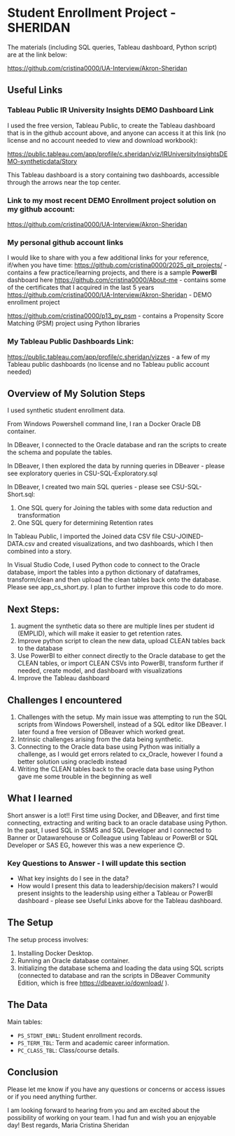 # Student Enrollment Project - SHERIDAN



The materials (including SQL queries, Tableau dashboard, Python script) are at the link below:

https://github.com/cristina0000/UA-Interview/Akron-Sheridan 

## Useful Links

### Tableau Public IR University Insights DEMO Dashboard Link
I used  the free version, Tableau Public, to create the Tableau dashboard that is in the github account above, and anyone can access it at this link (no license and no account needed to view and download workbook):

https://public.tableau.com/app/profile/c.sheridan/viz/IRUniversityInsightsDEMO-syntheticdata/Story

This Tableau dashboard is a story containing two dashboards, accessible through the arrows near the top center.

### Link to my most recent DEMO Enrollment project solution on my github account:

https://github.com/cristina0000/UA-Interview/Akron-Sheridan

### My personal github account links
I would like to share with you a few additional links for your reference, if/when you have time:
https://github.com/cristina0000/2025_git_projects/ - contains a few practice/learning projects, and there is a sample **PowerBI** dashboard here
https://github.com/cristina0000/About-me - contains some of the certificates that I acquired in the last 5 years
https://github.com/cristina0000/UA-Interview/Akron-Sheridan - DEMO enrollment project

https://github.com/cristina0000/p13_py_psm - contains a Propensity Score Matching (PSM) project using Python libraries

### My Tableau Public Dashboards Link:

https://public.tableau.com/app/profile/c.sheridan/vizzes - a few of my Tableau public dashboards (no license and no Tableau public account needed)

## Overview of My Solution Steps

I used synthetic student enrollment data. 

From Windows Powershell command line, I ran a Docker Oracle DB container.

In DBeaver, I connected to the Oracle database and ran the scripts to create the schema and populate the tables.

In DBeaver, I then explored the data by running queries in DBeaver - please see exploratory queries in CSU-SQL-Exploratory.sql

In DBeaver, I created two main SQL queries - please see CSU-SQL-Short.sql:
1.  One SQL query for Joining the tables with some data reduction and transformation
2.  One SQL query for determining Retention rates

In Tableau Public, I imported the Joined data CSV file CSU-JOINED-DATA.csv and created visualizations, and two dashboards, which I then combined into a story.

In Visual Studio Code, I used Python code to connect to the Oracle database, import the tables into a python dictionary of dataframes, transform/clean and then upload the clean tables back onto the database. Please see app_cs_short.py. I plan to further improve this code to do more.

## Next Steps: 
1.  augment the synthetic data so there are multiple lines per student id (EMPLID), which will make it easier to get retention rates.
2.  Improve python script to clean the new data, upload CLEAN tables back to the database
3.  Use PowerBI to either connect directly to the Oracle database to get the CLEAN tables, or import CLEAN CSVs into PowerBI, transform further if needed, create model, and dashboard with visualizations
4.  Improve the Tableau dashboard

## Challenges I encountered
1.  Challenges with the setup. My main issue was attempting to run the SQL scripts from Windows Powershell, instead of a SQL editor like DBeaver. 
    I later found a free version of DBeaver which worked great.
2.  Intrinsic challenges arising from the data being synthetic.
3.  Connecting to the Oracle data base using Python was initially a challenge, as I would get errors related to cx_Oracle, however I found a better solution using oracledb instead
4.  Writing the CLEAN tables back to the oracle data base using Python gave me some trouble in the beginning as well

## What I learned
Short answer is a lot!! First time using Docker, and DBeaver, and first time connecting, extracting and writing back to an oracle database using Python.
In the past, I used SQL in SSMS and SQL Developer and I connected to Banner or Datawarehouse or Colleague using Tableau or PowerBI or SQL Developer or SAS EG, however this was a new experience 😊.  

### Key Questions to Answer - I will update this section

*   What key insights do I see in the data?
*   How would I present this data to leadership/decision makers?
I would present insights to the leadership using either a Tableau or PowerBI dashboard - please see Useful Links above for the Tableau dashboard.

## The Setup

The setup process involves:
1.  Installing Docker Desktop.
2.  Running an Oracle database container.
3.  Initializing the database schema and loading the data using SQL scripts (connected to database and ran the scripts in DBeaver Community Edition, which is free https://dbeaver.io/download/ ).


## The Data
Main tables:
*   `PS_STDNT_ENRL`: Student enrollment records.
*   `PS_TERM_TBL`: Term and academic career information.
*   `PC_CLASS_TBL`: Class/course details.

## Conclusion

Please let me know if you have any questions or concerns or access issues or if you need anything further.

I am looking forward to hearing from you and am excited about the possibility of working on your team. I had fun and wish you an enjoyable day!
Best regards,
Maria Cristina Sheridan
